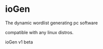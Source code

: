 # ioGen
The dynamic wordlist generating pc software

compatible with any linux distros.

ioGen v1 beta
